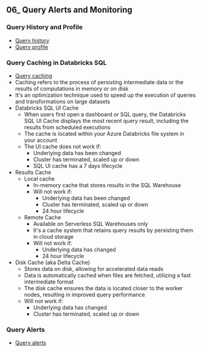 ## 06_ Query Alerts and Monitoring

### Query History and Profile
- [Query history](https://learn.microsoft.com/en-us/azure/databricks/sql/user/queries/query-history)
- [Query profile](https://learn.microsoft.com/en-us/azure/databricks/sql/user/queries/query-profile)

### Query Caching in Databricks SQL
- [Query caching](https://learn.microsoft.com/en-us/azure/databricks/sql/user/queries/query-caching)
- Caching refers to the process of persisting intermediate data or the results of computations in memory or on disk
- It's an optimization technique used to speed up the execution of queries and transformations on large datasets
- Databricks SQL UI Cache
  - When users first open a dashboard or SQL query, the Databricks SQL UI Cache displays the most recent query result, including the results from scheduled executions
  - The cache is located within your Azure Databricks file system in your account
  - The UI cache does not work if:
    - Underlying data has been changed
    - Cluster has terminated, scaled up or down
    - SQL UI cache has a 7 days lifecycle 
- Results Cache
  - Local cache
    - In-memory cache that stores results in the SQL Warehouse
    - Will not work if:
      - Underlying data has been changed
      - Cluster has terminated, scaled up or down
      - 24 hour lifecycle
  - Remote Cache
    - Available on Serverless SQL Warehouses only
    - It's a cache system that retains query results by persisting them in cloud storage
    - Will not work if:
      - Underlying data has changed
      - 24 hour lifecycle
- Disk Cache (aka Delta Cache)
  - Stores data on disk, allowing for accelerated data reads
  - Data is automatically cached when files are fetched, utilizing a fast intermediate format
  - The disk cache ensures the data is located closer to the worker nodes, resulting in improved query performance
  - Will not work if:
    - Underlying data has changed
    - Cluster has terminated, scaled up or down

### Query Alerts
- [Query alerts](https://learn.microsoft.com/en-us/azure/databricks/sql/user/alerts/)